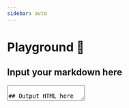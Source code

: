 ```yaml
---
sidebar: auto
---
```


# Playground :running:

## Input your markdown here

<textarea
 class="markdown-input"
 placeholder="Input your markdown here"
 :rows="rows"
 v-model="markdownText"
/>

## Output HTML here

<section class="markdown-output">
  <VueShowdown
    :markdown="markdownText"
    :options="options"
    :vue-template="props.vueTemplate"/>
</section>

## Set vue-showdown props

<ul class="vue-showdown-props">
  <li
    v-for="prop in Object.keys(props)"
    :key="prop"
  >
    <span>{{ prop }}</span>
    <input
      v-model="props[prop]"
      :type="typeof props[prop] === 'boolean' ? 'checkbox' : 'text'">
  </li>
</ul>

## Set showdown options

<ul class="showdown-options">
  <li
    v-for="opt in Object.keys(options)"
    :key="opt">
    <span>{{ opt }}</span>
    <input
      v-model="options[opt]"
      :type="typeof options[opt] === 'boolean' ? 'checkbox' : 'text'">
  </li>
</ul>

<script setup>
import { computed, reactive, ref } from 'vue'

const markdownText = ref(`\
### Hello, Vue Showdown! :tada:

Input your markdown here and get the HTML right now!

Set the \`emoji\` option below to enable emoji parsing! :smile:

Set the \`vueTemplate\` prop below to enable vue template parsing!

<span v-for="n in 5" :key="n" v-text="n"/>`)

const props = reactive({
  vueTemplate: false,
})

const options = reactive({
  omitExtraWLInCodeBlocks: false,
  noHeaderId: false,
  prefixHeaderId: false,
  rawPrefixHeaderId: false,
  ghCompatibleHeaderId: false,
  rawHeaderId: false,
  headerLevelStart: false,
  parseImgDimensions: false,
  simplifiedAutoLink: false,
  excludeTrailingPunctuationFromURLs: false,
  literalMidWordUnderscores: false,
  literalMidWordAsterisks: false,
  strikethrough: false,
  tables: false,
  tablesHeaderId: false,
  ghCodeBlocks: true,
  tasklists: false,
  smoothLivePreview: false,
  smartIndentationFix: false,
  disableForced4SpacesIndentedSublists: false,
  simpleLineBreaks: false,
  requireSpaceBeforeHeadingText: false,
  ghMentions: false,
  ghMentionsLink: 'https://github.com/{u}',
  encodeEmails: true,
  openLinksInNewWindow: false,
  backslashEscapesHTMLTags: false,
  emoji: false,
  underline: false,
  ellipsis: true,
  completeHTMLDocument: false,
  metadata: false,
  splitAdjacentBlockquotes: false,
})

const contentRows = computed(() => markdownText.value.split('\n').length - 1)

const rows = computed(() => contentRows.value < 3 ? 5 : contentRows.value + 2)
</script>
